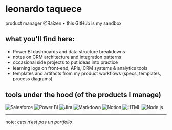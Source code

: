 # leonardo taquece
product manager @Raízen • this GitHub is my sandbox

## what you'll find here:
- Power BI dashboards and data structure breakdowns
- notes on CRM architecture and integration patterns
- occasional side projects to put ideas into practice
- learning logs on front-end, APIs, CRM systems & analytics tools
- templates and artifacts from my product workflows (specs, templates, process diagrams)

## tools under the hood (of the products I manage)
![Salesforce](https://img.shields.io/badge/-Salesforce-00A1E0?style=flat&logo=salesforce&logoColor=white)
![Power BI](https://img.shields.io/badge/-Power%20BI-F2C811?style=flat&logo=powerbi&logoColor=black)
![Jira](https://img.shields.io/badge/-Jira-0052CC?style=flat&logo=jira&logoColor=white)
![Markdown](https://img.shields.io/badge/-Markdown-000000?style=flat&logo=markdown)
![Notion](https://img.shields.io/badge/-Notion-000000?style=flat&logo=notion&logoColor=white)
![HTML](https://img.shields.io/badge/-HTML-E34F26?style=flat&logo=html5&logoColor=white)
![Node.js](https://img.shields.io/badge/-Node.js-339933?style=flat&logo=nodedotjs&logoColor=white)

---

note: *ceci n’est pas un portfolio*
